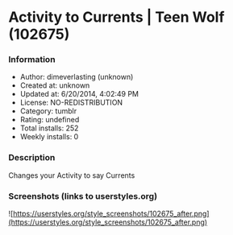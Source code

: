 # Activity to Currents | Teen Wolf (102675)

### Information
- Author: dimeverlasting (unknown)
- Created at: unknown
- Updated at: 6/20/2014, 4:02:49 PM
- License: NO-REDISTRIBUTION
- Category: tumblr
- Rating: undefined
- Total installs: 252
- Weekly installs: 0


### Description
Changes your Activity to say Currents


### Screenshots (links to userstyles.org)
![https://userstyles.org/style_screenshots/102675_after.png](https://userstyles.org/style_screenshots/102675_after.png)


